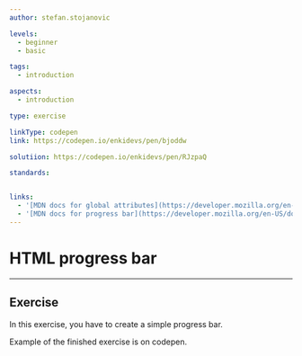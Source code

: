 ```yaml
---
author: stefan.stojanovic

levels:
  - beginner
  - basic

tags:
  - introduction

aspects:
  - introduction

type: exercise

linkType: codepen
link: https://codepen.io/enkidevs/pen/bjoddw

solutiion: https://codepen.io/enkidevs/pen/RJzpaQ

standards:


links:
  - '[MDN docs for global attributes](https://developer.mozilla.org/en-US/docs/Web/HTML/Global_attributes){website}'
  - '[MDN docs for progress bar](https://developer.mozilla.org/en-US/docs/Web/HTML/Element/progress){website}'
---
```

# HTML progress bar
---

## Exercise
In this exercise, you have to create a simple progress bar.

Example of the finished exercise is on codepen.
